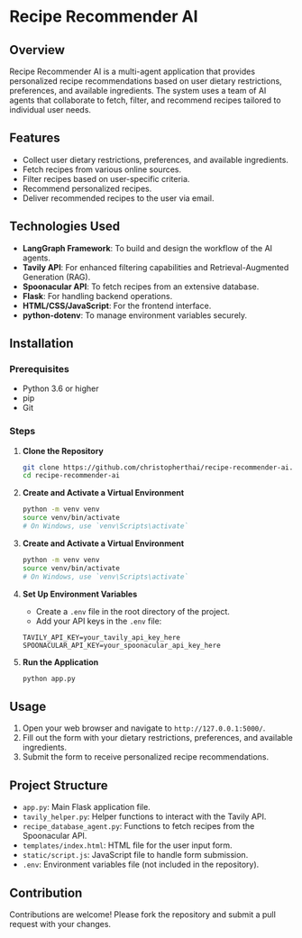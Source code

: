 # Recipe Recommender AI

## Overview

Recipe Recommender AI is a multi-agent application that provides personalized recipe recommendations based on user dietary restrictions, preferences, and available ingredients. The system uses a team of AI agents that collaborate to fetch, filter, and recommend recipes tailored to individual user needs.

## Features

- Collect user dietary restrictions, preferences, and available ingredients.
- Fetch recipes from various online sources.
- Filter recipes based on user-specific criteria.
- Recommend personalized recipes.
- Deliver recommended recipes to the user via email.

## Technologies Used

- **LangGraph Framework**: To build and design the workflow of the AI agents.
- **Tavily API**: For enhanced filtering capabilities and Retrieval-Augmented Generation (RAG).
- **Spoonacular API**: To fetch recipes from an extensive database.
- **Flask**: For handling backend operations.
- **HTML/CSS/JavaScript**: For the frontend interface.
- **python-dotenv**: To manage environment variables securely.

## Installation

### Prerequisites

- Python 3.6 or higher
- pip
- Git

### Steps

1. **Clone the Repository**

   ```bash
   git clone https://github.com/christopherthai/recipe-recommender-ai.git
   cd recipe-recommender-ai
   ```
2. **Create and Activate a Virtual Environment**

   ```bash
   python -m venv venv
   source venv/bin/activate
   # On Windows, use `venv\Scripts\activate`
   ```
3. **Create and Activate a Virtual Environment**

   ```bash
   python -m venv venv
   source venv/bin/activate
   # On Windows, use `venv\Scripts\activate`
   ```

4. **Set Up Environment Variables**

   - Create a `.env` file in the root directory of the project.
   - Add your API keys in the `.env` file:

   ```plaintext
   TAVILY_API_KEY=your_tavily_api_key_here
   SPOONACULAR_API_KEY=your_spoonacular_api_key_here
   ```

5. **Run the Application**

   ```bash
   python app.py
   ```
## Usage

1. Open your web browser and navigate to `http://127.0.0.1:5000/`.
2. Fill out the form with your dietary restrictions, preferences, and available ingredients.
3. Submit the form to receive personalized recipe recommendations.

## Project Structure

- `app.py`: Main Flask application file.
- `tavily_helper.py`: Helper functions to interact with the Tavily API.
- `recipe_database_agent.py`: Functions to fetch recipes from the Spoonacular API.
- `templates/index.html`: HTML file for the user input form.
- `static/script.js`: JavaScript file to handle form submission.
- `.env`: Environment variables file (not included in the repository).

## Contribution

Contributions are welcome! Please fork the repository and submit a pull request with your changes.
